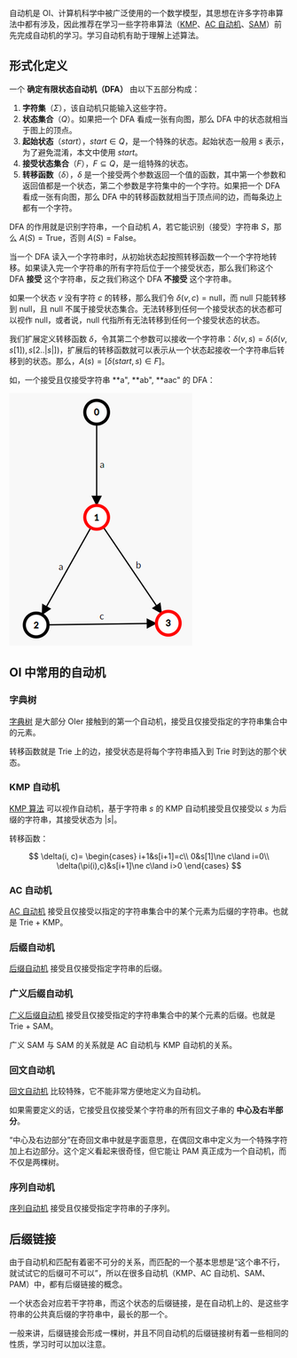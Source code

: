 自动机是 OI、计算机科学中被广泛使用的一个数学模型，其思想在许多字符串算法中都有涉及，因此推荐在学习一些字符串算法（[KMP](string/kmp.md)、[AC 自动机](string/ac-automaton.md)、[SAM](string/sam.md)）前先完成自动机的学习。学习自动机有助于理解上述算法。

## 形式化定义

一个 **确定有限状态自动机（DFA）** 由以下五部分构成：

1. **字符集**（$\Sigma$），该自动机只能输入这些字符。
2. **状态集合**（$Q$）。如果把一个 DFA 看成一张有向图，那么 DFA 中的状态就相当于图上的顶点。
3. **起始状态**（$start$），$start\in Q$，是一个特殊的状态。起始状态一般用 $s$ 表示，为了避免混淆，本文中使用 $start$。
4. **接受状态集合**（$F$），$F\subseteq Q$，是一组特殊的状态。
5. **转移函数**（$\delta$），$\delta$ 是一个接受两个参数返回一个值的函数，其中第一个参数和返回值都是一个状态，第二个参数是字符集中的一个字符。如果把一个 DFA 看成一张有向图，那么 DFA 中的转移函数就相当于顶点间的边，而每条边上都有一个字符。

DFA 的作用就是识别字符串，一个自动机 $A$，若它能识别（接受）字符串 $S$，那么 $A(S)=\mathrm{True}$，否则 $A(S)=\mathrm{False}$。

当一个 DFA 读入一个字符串时，从初始状态起按照转移函数一个一个字符地转移。如果读入完一个字符串的所有字符后位于一个接受状态，那么我们称这个 DFA **接受** 这个字符串，反之我们称这个 DFA **不接受** 这个字符串。

如果一个状态 $v$ 没有字符 $c$ 的转移，那么我们令 $\delta(v,c)=\mathrm{null}$，而 $\mathrm{null}$ 只能转移到 $\mathrm{null}$，且 $\mathrm{null}$ 不属于接受状态集合。无法转移到任何一个接受状态的状态都可以视作 $\mathrm{null}$，或者说，$\mathrm{null}$ 代指所有无法转移到任何一个接受状态的状态。

我们扩展定义转移函数 $\delta$，令其第二个参数可以接收一个字符串：$\delta(v,s)=\delta(\delta(v,s[1]),s[2..|s|])$，扩展后的转移函数就可以表示从一个状态起接收一个字符串后转移到的状态。那么，$A(s)=[\delta(start,s)\in F]$。

如，一个接受且仅接受字符串 **a", **ab", **aac" 的 DFA：

![](./images/automaton1.png)

## OI 中常用的自动机

### 字典树

[字典树](string/trie.md) 是大部分 OIer 接触到的第一个自动机，接受且仅接受指定的字符串集合中的元素。

转移函数就是 Trie 上的边，接受状态是将每个字符串插入到 Trie 时到达的那个状态。

### KMP 自动机

[KMP 算法](string/kmp.md) 可以视作自动机，基于字符串 $s$ 的 KMP 自动机接受且仅接受以 $s$ 为后缀的字符串，其接受状态为 $|s|$。

转移函数：

$$
\delta(i, c)=
\begin{cases}
i+1&s[i+1]=c\\
0&s[1]\ne c\land i=0\\
\delta(\pi(i),c)&s[i+1]\ne c\land i>0
\end{cases}
$$

### AC 自动机

[AC 自动机](string/ac-automaton.md) 接受且仅接受以指定的字符串集合中的某个元素为后缀的字符串。也就是 Trie + KMP。

### 后缀自动机

[后缀自动机](string/sam.md) 接受且仅接受指定字符串的后缀。

### 广义后缀自动机

[广义后缀自动机](string/general-sam.md) 接受且仅接受指定的字符串集合中的某个元素的后缀。也就是 Trie + SAM。

广义 SAM 与 SAM 的关系就是 AC 自动机与 KMP 自动机的关系。

### 回文自动机

[回文自动机](string/pam.md) 比较特殊，它不能非常方便地定义为自动机。

如果需要定义的话，它接受且仅接受某个字符串的所有回文子串的 **中心及右半部分**。

“中心及右边部分”在奇回文串中就是字面意思，在偶回文串中定义为一个特殊字符加上右边部分。这个定义看起来很奇怪，但它能让 PAM 真正成为一个自动机，而不仅是两棵树。

### 序列自动机

[序列自动机](string/seq-automaton.md) 接受且仅接受指定字符串的子序列。

## 后缀链接

由于自动机和匹配有着密不可分的关系，而匹配的一个基本思想是“这个串不行，就试试它的后缀可不可以”，所以在很多自动机（KMP、AC 自动机、SAM、PAM）中，都有后缀链接的概念。

一个状态会对应若干字符串，而这个状态的后缀链接，是在自动机上的、是这些字符串的公共真后缀的字符串中，最长的那一个。

一般来讲，后缀链接会形成一棵树，并且不同自动机的后缀链接树有着一些相同的性质，学习时可以加以注意。